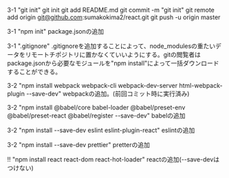 3-1 "git init"
git init
git add README.md
git commit -m "git init"
git remote add origin git@github.com:sumakokima2/react.git
git push -u origin master

3-1 "npm init"
package.jsonの追加

3-1 ".gitignore"
.gitignoreを追加することによって、node_modulesの重たいデータをリモートチポジトリに置かなくていいようにする。gitの閲覧者はpackage.jsonから必要なモジュールを"npm install"によって一括ダウンロードすることができる。

3-2 "npm install  webpack webpack-cli webpack-dev-server html-webpack-plugin --save-dev"
webpackの追加。(前回コミット時に実行済み)

3-2 "npm install  @babel/core babel-loader @babel/preset-env @babel/preset-react @babel/register --save-dev"
babelの追加

3-2 "npm install --save-dev eslint eslint-plugin-react"
eslintの追加

3-2 "npm install --save-dev prettier"
pretterの追加

!! "npm install react react-dom react-hot-loader"
reactの追加(--save-devはつけない)